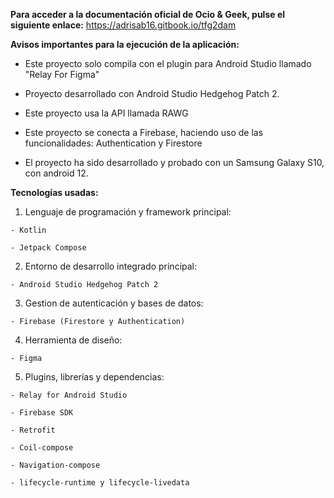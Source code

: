 **Para acceder a la documentación oficial de Ocio & Geek, pulse el siguiente enlace:** https://adrisab16.gitbook.io/tfg2dam

**Avisos importantes para la ejecución de la aplicación:**

- Este proyecto solo compila con el plugin para Android Studio llamado "Relay For Figma"

- Proyecto desarrollado con Android Studio Hedgehog Patch 2.

- Este proyecto usa la API llamada RAWG

- Este proyecto se conecta a Firebase, haciendo uso de las funcionalidades: Authentication y Firestore

- El proyecto ha sido desarrollado y probado con un Samsung Galaxy S10, con android 12.

**Tecnologías usadas:**

  1. Lenguaje de programación y framework principal:

    - Kotlin
    
    - Jetpack Compose

  2. Entorno de desarrollo integrado principal:

    - Android Studio Hedgehog Patch 2

  3. Gestion de autenticación y bases de datos:

    - Firebase (Firestore y Authentication)

  4. Herramienta de diseño:

    - Figma

  5. Plugins, librerías y dependencias: 

    - Relay for Android Studio

    - Firebase SDK

    - Retrofit

    - Coil-compose

    - Navigation-compose

    - lifecycle-runtime y lifecycle-livedata
